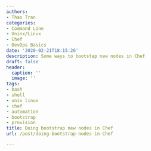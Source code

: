 ```yaml
---
authors:
- Thao Tran
categories:
- Command Line
- Uninx/Linux
- Chef
- DevOps Basics
date: '2020-02-21T18:15:26'
description: Some ways to bootstap new nodes in Chef
draft: false
header:
  caption: ''
  image: ''
tags:
- bash
- shell
- unix linux
- chef
- automation
- bootstrap
- provision
title: Doing bootstrap new nodes in Chef
url: /post/doing-bootstrap-nodes-in-Chef

---
```

